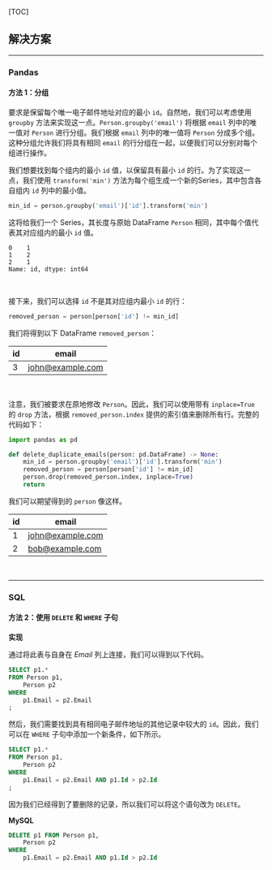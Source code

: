 [TOC]

## 解决方案

---

### Pandas

#### 方法 1：分组

要求是保留每个唯一电子邮件地址对应的最小 `id`。自然地，我们可以考虑使用 `groupby` 方法来实现这一点。`Person.groupby('email')` 将根据 `email` 列中的唯一值对 `Person` 进行分组。我们根据 `email` 列中的唯一值将 `Person` 分成多个组。这种分组允许我们将具有相同 `email` 的行分组在一起，以便我们可以分别对每个组进行操作。

我们想要找到每个组内的最小 `id` 值，以保留具有最小 `id` 的行。为了实现这一点，我们使用 `transform('min')` 方法为每个组生成一个新的Series，其中包含各自组内 `id` 列中的最小值。

```Python
min_id = person.groupby('email')['id'].transform('min')
```

这将给我们一个 Series，其长度与原始 DataFrame `Person` 相同，其中每个值代表其对应组内的最小 `id` 值。

```
0    1
1    2
2    1
Name: id, dtype: int64
```

<br>

接下来，我们可以选择 `id` 不是其对应组内最小 `id` 的行：

```Python
removed_person = person[person['id'] != min_id]
```

我们将得到以下 DataFrame `removed_person`：

| id   | email            |
| ---- | ---------------- |
| 3    | john@example.com |


<br>

注意，我们被要求在原地修改 `Person`。因此，我们可以使用带有 `inplace=True` 的 `drop` 方法，根据 `removed_person.index` 提供的索引值来删除所有行。完整的代码如下：

```Python
import pandas as pd

def delete_duplicate_emails(person: pd.DataFrame) -> None:
    min_id = person.groupby('email')['id'].transform('min')
    removed_person = person[person['id'] != min_id] 
    person.drop(removed_person.index, inplace=True)
    return
```

我们可以期望得到的 `person` 像这样。

| id   | email            |
| ---- | ---------------- |
| 1    | john@example.com |
| 2    | bob@example.com  |



<br>


---

### SQL


#### 方法 2：使用 `DELETE` 和 `WHERE` 子句

**实现**

通过将此表与自身在 *Email* 列上连接，我们可以得到以下代码。

```Sql
SELECT p1.*
FROM Person p1,
    Person p2
WHERE
    p1.Email = p2.Email
;
```



然后，我们需要找到具有相同电子邮件地址的其他记录中较大的 `id`。因此，我们可以在 `WHERE` 子句中添加一个新条件，如下所示。

```Sql
SELECT p1.*
FROM Person p1,
    Person p2
WHERE
    p1.Email = p2.Email AND p1.Id > p2.Id
;
```

因为我们已经得到了要删除的记录，所以我们可以将这个语句改为 `DELETE`。

**MySQL**

```Sql
DELETE p1 FROM Person p1,
    Person p2
WHERE
    p1.Email = p2.Email AND p1.Id > p2.Id
```